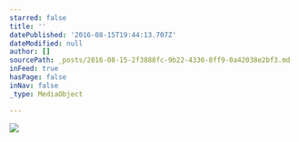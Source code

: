 ```yaml
---
starred: false
title: ''
datePublished: '2016-08-15T19:44:13.707Z'
dateModified: null
author: []
sourcePath: _posts/2016-08-15-2f3888fc-9b22-4336-8ff9-0a42038e2bf3.md
inFeed: true
hasPage: false
inNav: false
_type: MediaObject

---
```

![](https://the-grid-user-content.s3-us-west-2.amazonaws.com/3f664732-7df8-4913-ba40-60ceb4e03f7c.jpg)